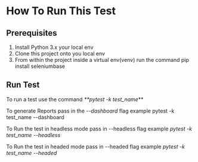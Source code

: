 # How To Run This Test

## Prerequisites 
1. Install Python 3.x your local env
2. Clone this project onto you local env
3. From within the project inside a virtual env(venv) run the command pip install seleniumbase

## Run Test
To run a test use the command
_**pytest -k test_name_**

To generate Reports pass in the _--dashboard_ flag
example pytest -k test_name --dashboard

To Run the test in headless mode pass in --headless flag
example _pytest -k test_name --headless_

To Run the test in headed mode pass in --headed flag
example _pytest -k test_name --headed_